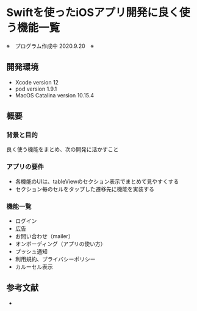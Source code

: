Swiftを使ったiOSアプリ開発に良く使う機能一覧
====
※　プログラム作成中 2020.9.20　※
　
## 開発環境
- Xcode version 12
- pod version 1.9.1
- MacOS Catalina version 10.15.4

## 概要
### 背景と目的
良く使う機能をまとめ、次の開発に活かすこと 

### アプリの要件
- 各機能のUIは、tableViewのセクション表示でまとめて見やすくする
- セクション毎のセルをタップした遷移先に機能を実装する

### 機能一覧
- ログイン
- 広告
- お問い合わせ（mailer）
- オンボーディング（アプリの使い方）
- プッシュ通知
- 利用規約、プライバシーポリシー
- カルーセル表示 

## 参考文献
-  



